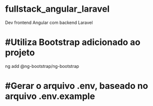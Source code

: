 # fullstack_angular_laravel
 Dev frontend Angular com backend Laravel
 
#Utiliza Bootstrap adicionado ao projeto
========================
ng add @ng-bootstrap/ng-bootstrap

#Gerar o arquivo .env, baseado no arquivo .env.example 
========================




